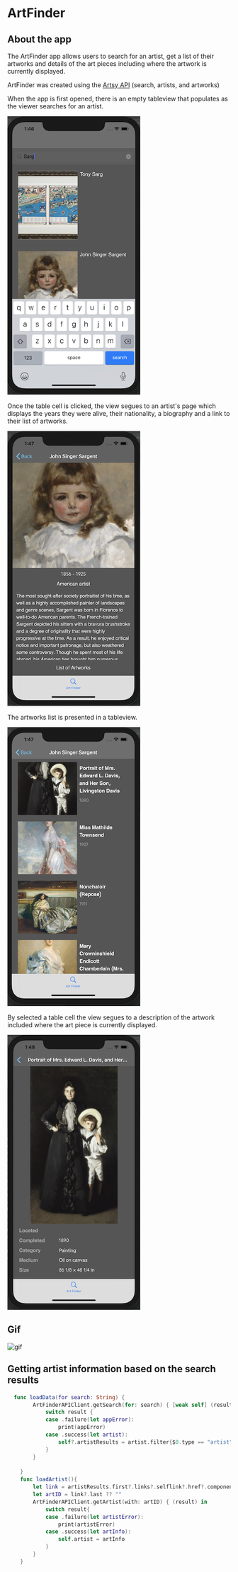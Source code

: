 # ArtFinder

## About the app

The ArtFinder app allows users to search for an artist, get a list of their artworks
and details of the art pieces including where the artwork is currently displayed.

ArtFinder was created using the [Artsy API](https://developers.artsy.net) (search, artists, and artworks)

When the app is first opened, there is an empty tableview that populates as the viewer searches for an artist.

![view1](Assests/screenshot1.png)

Once the table cell is clicked, the view segues to an artist's page which displays the years they were alive, their nationality, a biography and a link to their list of artworks.

![view2](Assests/screenshot2.png)

The artworks list is presented in a tableview.

![view3](Assests/screenshot3.png)

By selected a table cell the view segues to a description of the artwork included where the art piece is currently displayed.

![view4](Assests/screenshot4.png)

## Gif

![gif](Assests/ArtFinder-app.gif)

## Getting artist information based on the search results
```swift
  func loadData(for search: String) {
        ArtFinderAPIClient.getSearch(for: search) { [weak self] (result) in
            switch result {
            case .failure(let appError):
                print(appError)
            case .success(let artist):
                self?.artistResults = artist.filter{$0.type == "artist"}
            }
        }
        
    }
    func loadArtist(){
        let link = artistResults.first?.links?.selflink?.href?.components(separatedBy: "/")
        let artID = link?.last ?? ""
        ArtFinderAPIClient.getArtist(with: artID) { (result) in
            switch result{
            case .failure(let artistError):
                print(artistError)
            case .success(let artInfo):
                self.artist = artInfo
            }
        }
    }
```
